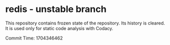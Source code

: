 # redis - unstable branch

This repository contains frozen state of the repository.
Its history is cleared. It is used only for static code
analysis with Codacy.

Commit Time: 1704346462